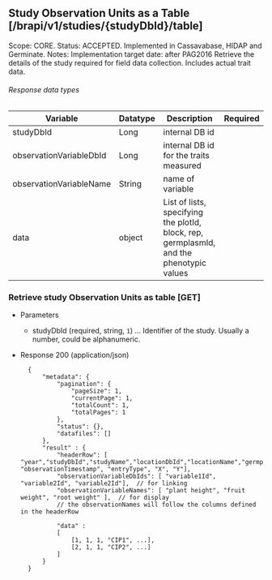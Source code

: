 ## Study Observation Units as a Table [/brapi/v1/studies/{studyDbId}/table] 
Scope: CORE.
Status: ACCEPTED. Implemented in Cassavabase, HIDAP and Germinate.
Notes: 
Implementation target date: after PAG2016
Retrieve the details of the study required for field data collection. Includes actual trait data.

###### Response data types
|Variable|Datatype|Description|Required|  
|------|------|------|:-----:|
|studyDbId|Long|internal DB id ||
|observationVariableDbId|Long | internal DB id for the traits measured ||
|observationVariableName|String| name of variable||
|data| object| List of lists, specifying the plotId, block, rep, germplasmId, and the phenotypic values||

### Retrieve study Observation Units as table [GET]

+ Parameters
    + studyDbId (required, string, `1`) ... Identifier of the study. Usually a number, could be alphanumeric.
    
+ Response 200 (application/json)

        {
            "metadata": {
                "pagination": {
                    "pageSize": 1,
                    "currentPage": 1,
                    "totalCount": 1,
                    "totalPages": 1
                },
                "status": {},
                "datafiles": []
            },
            "result" : {
                "headerRow": [ "year","studyDbId","studyName","locationDbId","locationName","germplasmDbId","germplasmName","observationUnitDbId","plotNumber","replicate","blockNumber", "observationTimestamp", "entryType", "X", "Y"],
                "observationVariableDbIds": [ "variable1Id", "variable2Id", "variable2Id"],  // for linking
                "observationVariableNames": [ "plant height", "fruit weight", "root weight" ],  // for display
                // the observationNames will follow the columns defined in the headerRow

                "data" :
                [
                    [1, 1, 1, "CIP1", ...],
                    [2, 1, 1, "CIP2", ...]
                ]
            }
        }
